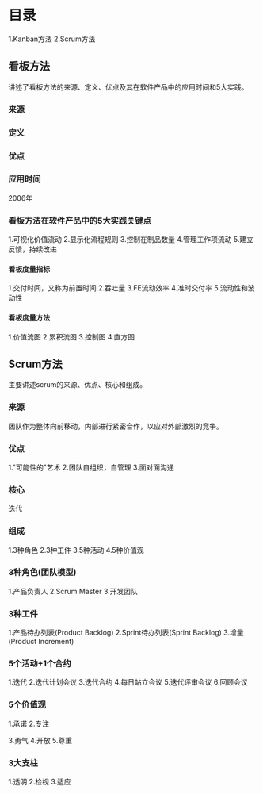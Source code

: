 # 目录
1.Kanban方法
2.Scrum方法

## 看板方法
讲述了看板方法的来源、定义、优点及其在软件产品中的应用时间和5大实践。

### 来源
### 定义
### 优点
### 应用时间
2006年
### 看板方法在软件产品中的5大实践关键点
1.可视化价值流动
2.显示化流程规则
3.控制在制品数量
4.管理工作项流动
5.建立反馈，持续改进

#### 看板度量指标
1.交付时间，又称为前置时间
2.吞吐量
3.FE流动效率
4.准时交付率
5.流动性和波动性

#### 看板度量方法
1.价值流图
2.累积流图
3.控制图
4.直方图

## Scrum方法
主要讲述scrum的来源、优点、核心和组成。

### 来源
团队作为整体向前移动，内部进行紧密合作，以应对外部激烈的竞争。

### 优点
1."可能性的"艺术
2.团队自组织，自管理
3.面对面沟通

### 核心
迭代

### 组成
1.3种角色
2.3种工件
3.5种活动
4.5种价值观

### 3种角色(团队模型)
1.产品负责人
2.Scrum Master
3.开发团队

### 3种工件
1.产品待办列表(Product Backlog)
2.Sprint待办列表(Sprint Backlog)
3.增量(Product Increment)

### 5个活动+1个合约
1.迭代
2.迭代计划会议
3.迭代合约
4.每日站立会议
5.迭代评审会议
6.回顾会议

### 5个价值观
1.承诺
2.专注

3.勇气
4.开放
5.尊重

### 3大支柱
1.透明
2.检视
3.适应
